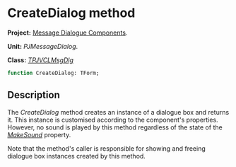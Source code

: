 # CreateDialog method #

**Project:** [Message Dialogue Components](../API.md).

**Unit:** _PJMessageDialog_.

**Class:** _[TPJVCLMsgDlg](./TPJVCLMsgDlg.md)_

```pascal
function CreateDialog: TForm;
```

## Description ##

The _CreateDialog_ method creates an instance of a dialogue box and returns it. This instance is customised according to the component's properties. However, no sound is played by this method regardless of the state of the _[MakeSound](./TPJVCLMsgDlg-MakeSound.md)_ property.

Note that the method's caller is responsible for showing and freeing dialogue box instances created by this method.